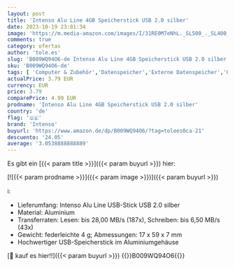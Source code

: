 ```yaml
---
layout: post
title: 'Intenso Alu Line 4GB Speicherstick USB 2.0 silber'
date: 2023-10-19 23:01:34
image: 'https://m.media-amazon.com/images/I/31RE0M7eNhL._SL500_._SL400_.jpg'
comments: true
category: ofertas
author: 'tole.es'
slug: 'B009WQ94O6-de Intenso Alu Line 4GB Speicherstick USB 2.0 silber'
sku: 'B009WQ94O6-de'
tags: [ 'Computer & Zubehör','Datenspeicher','Externe Datenspeicher','USB-Sticks','intenso','🇩🇪', ]
actualPrice: 3.79 EUR
currency: EUR
price: 3.79
comparePrice: 4.99 EUR
prodname: 'Intenso Alu Line 4GB Speicherstick USB 2.0 silber'
country: 'de'
flag: '🇩🇪'
brand: 'Intenso'
buyurl: 'https://www.amazon.de/dp/B009WQ94O6/?tag=tolees0ca-21'
descuento: '24.05'
average: '3.0538888888889'
---
```


Es gibt ein [{{< param title >}}]({{< param buyurl >}}) hier:

[![{{< param prodname >}}]({{< param image >}})]({{< param buyurl >}})

ℹ️:

- Lieferumfang: Intenso Alu Line USB-Stick USB 2.0 silber
- Material: Aluminium
- Transferraten: Lesen: bis 28,00 MB/s (187x), Schreiben: bis 6,50 MB/s (43x)
- Gewicht: federleichte 4 g; Abmessungen: 17 x 59 x 7 mm
- Hochwertiger USB-Speicherstick im Aluminiumgehäuse

[🛒 kauf es hier!!]({{< param buyurl >}})
{{<world>}}B009WQ94O6{{</world>}}
